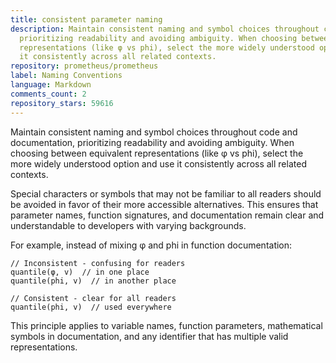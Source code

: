 ```yaml
---
title: consistent parameter naming
description: Maintain consistent naming and symbol choices throughout code and documentation,
  prioritizing readability and avoiding ambiguity. When choosing between equivalent
  representations (like φ vs phi), select the more widely understood option and use
  it consistently across all related contexts.
repository: prometheus/prometheus
label: Naming Conventions
language: Markdown
comments_count: 2
repository_stars: 59616
---
```


Maintain consistent naming and symbol choices throughout code and documentation, prioritizing readability and avoiding ambiguity. When choosing between equivalent representations (like φ vs phi), select the more widely understood option and use it consistently across all related contexts.

Special characters or symbols that may not be familiar to all readers should be avoided in favor of their more accessible alternatives. This ensures that parameter names, function signatures, and documentation remain clear and understandable to developers with varying backgrounds.

For example, instead of mixing φ and phi in function documentation:
```
// Inconsistent - confusing for readers
quantile(φ, v)  // in one place
quantile(phi, v)  // in another place

// Consistent - clear for all readers  
quantile(phi, v)  // used everywhere
```

This principle applies to variable names, function parameters, mathematical symbols in documentation, and any identifier that has multiple valid representations.